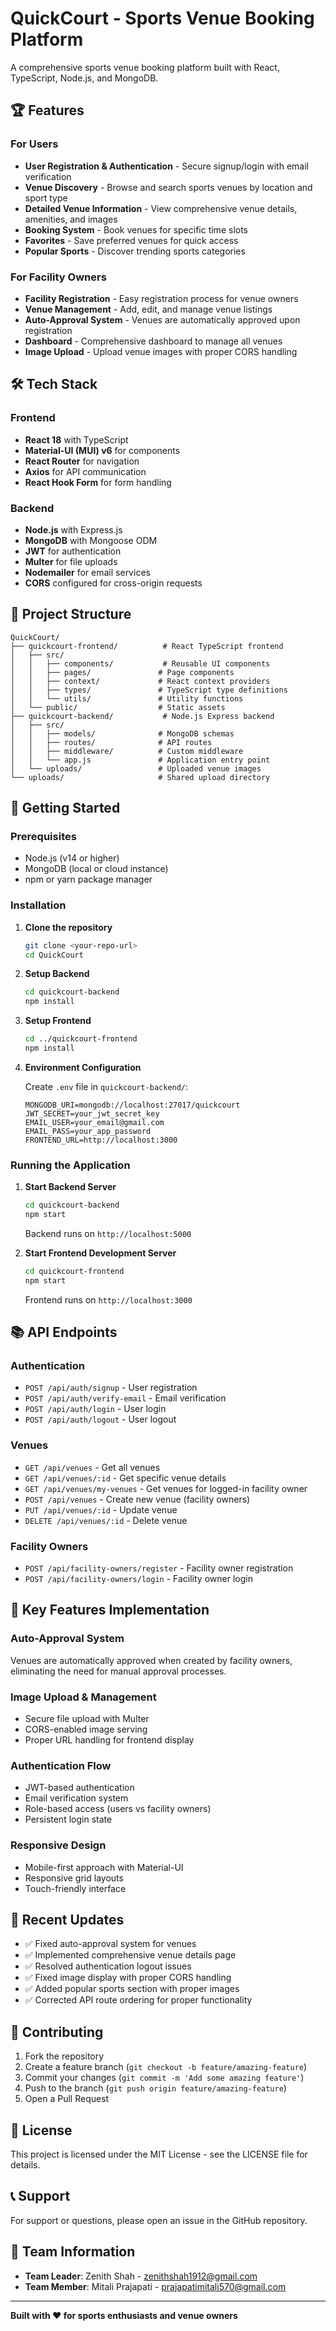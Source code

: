 # QuickCourt - Sports Venue Booking Platform

A comprehensive sports venue booking platform built with React, TypeScript, Node.js, and MongoDB.

## 🏆 Features

### For Users
- **User Registration & Authentication** - Secure signup/login with email verification
- **Venue Discovery** - Browse and search sports venues by location and sport type
- **Detailed Venue Information** - View comprehensive venue details, amenities, and images
- **Booking System** - Book venues for specific time slots
- **Favorites** - Save preferred venues for quick access
- **Popular Sports** - Discover trending sports categories

### For Facility Owners
- **Facility Registration** - Easy registration process for venue owners
- **Venue Management** - Add, edit, and manage venue listings
- **Auto-Approval System** - Venues are automatically approved upon registration
- **Dashboard** - Comprehensive dashboard to manage all venues
- **Image Upload** - Upload venue images with proper CORS handling

## 🛠️ Tech Stack

### Frontend
- **React 18** with TypeScript
- **Material-UI (MUI) v6** for components
- **React Router** for navigation
- **Axios** for API communication
- **React Hook Form** for form handling

### Backend
- **Node.js** with Express.js
- **MongoDB** with Mongoose ODM
- **JWT** for authentication
- **Multer** for file uploads
- **Nodemailer** for email services
- **CORS** configured for cross-origin requests

## 📁 Project Structure

```
QuickCourt/
├── quickcourt-frontend/          # React TypeScript frontend
│   ├── src/
│   │   ├── components/           # Reusable UI components
│   │   ├── pages/               # Page components
│   │   ├── context/             # React context providers
│   │   ├── types/               # TypeScript type definitions
│   │   └── utils/               # Utility functions
│   └── public/                  # Static assets
├── quickcourt-backend/           # Node.js Express backend
│   ├── src/
│   │   ├── models/              # MongoDB schemas
│   │   ├── routes/              # API routes
│   │   ├── middleware/          # Custom middleware
│   │   └── app.js               # Application entry point
│   └── uploads/                 # Uploaded venue images
└── uploads/                     # Shared upload directory
```

## 🚀 Getting Started

### Prerequisites
- Node.js (v14 or higher)
- MongoDB (local or cloud instance)
- npm or yarn package manager

### Installation

1. **Clone the repository**
   ```bash
   git clone <your-repo-url>
   cd QuickCourt
   ```

2. **Setup Backend**
   ```bash
   cd quickcourt-backend
   npm install
   ```

3. **Setup Frontend**
   ```bash
   cd ../quickcourt-frontend
   npm install
   ```

4. **Environment Configuration**
   
   Create `.env` file in `quickcourt-backend/`:
   ```env
   MONGODB_URI=mongodb://localhost:27017/quickcourt
   JWT_SECRET=your_jwt_secret_key
   EMAIL_USER=your_email@gmail.com
   EMAIL_PASS=your_app_password
   FRONTEND_URL=http://localhost:3000
   ```

### Running the Application

1. **Start Backend Server**
   ```bash
   cd quickcourt-backend
   npm start
   ```
   Backend runs on `http://localhost:5000`

2. **Start Frontend Development Server**
   ```bash
   cd quickcourt-frontend
   npm start
   ```
   Frontend runs on `http://localhost:3000`

## 📚 API Endpoints

### Authentication
- `POST /api/auth/signup` - User registration
- `POST /api/auth/verify-email` - Email verification
- `POST /api/auth/login` - User login
- `POST /api/auth/logout` - User logout

### Venues
- `GET /api/venues` - Get all venues
- `GET /api/venues/:id` - Get specific venue details
- `GET /api/venues/my-venues` - Get venues for logged-in facility owner
- `POST /api/venues` - Create new venue (facility owners)
- `PUT /api/venues/:id` - Update venue
- `DELETE /api/venues/:id` - Delete venue

### Facility Owners
- `POST /api/facility-owners/register` - Facility owner registration
- `POST /api/facility-owners/login` - Facility owner login

## 🔧 Key Features Implementation

### Auto-Approval System
Venues are automatically approved when created by facility owners, eliminating the need for manual approval processes.

### Image Upload & Management
- Secure file upload with Multer
- CORS-enabled image serving
- Proper URL handling for frontend display

### Authentication Flow
- JWT-based authentication
- Email verification system
- Role-based access (users vs facility owners)
- Persistent login state

### Responsive Design
- Mobile-first approach with Material-UI
- Responsive grid layouts
- Touch-friendly interface

## 🌟 Recent Updates

- ✅ Fixed auto-approval system for venues
- ✅ Implemented comprehensive venue details page
- ✅ Resolved authentication logout issues
- ✅ Fixed image display with proper CORS handling
- ✅ Added popular sports section with proper images
- ✅ Corrected API route ordering for proper functionality

## 🤝 Contributing

1. Fork the repository
2. Create a feature branch (`git checkout -b feature/amazing-feature`)
3. Commit your changes (`git commit -m 'Add some amazing feature'`)
4. Push to the branch (`git push origin feature/amazing-feature`)
5. Open a Pull Request

## 📄 License

This project is licensed under the MIT License - see the LICENSE file for details.

## 📞 Support

For support or questions, please open an issue in the GitHub repository.

## 👥 Team Information

- **Team Leader**: Zenith Shah - zenithshah1912@gmail.com
- **Team Member**: Mitali Prajapati - prajapatimitali570@gmail.com

---

**Built with ❤️ for sports enthusiasts and venue owners**

